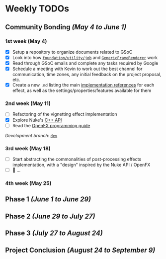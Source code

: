# Weekly TODOs

## Community Bonding *(May 4 to June 1)*
### 1st week (May 4)
  - [x] Setup a repository to organize documents related to GSoC
  - [x] Look into how [`foundation/utility/job`](https://github.com/appleseedhq/appleseed/tree/master/src/appleseed/foundation/utility/job) and [`GenericFrameRenderer`](https://github.com/appleseedhq/appleseed/tree/master/src/appleseed/renderer/kernel/rendering/generic) work
  - [x] Read through GSoC emails and complete any tasks required by Google
  - [x] Schedule a meeting with Kevin to work out the best channel for communication, time zones, any initial feedback on the project proposal, etc.
  - [x] Create a new `.md` listing the main [implementation references](gsoc-proposal.md#Implementation-References) for each effect, as well as the settings/properties/features available for them

### 2nd week (May 11)
  - [ ] Refactoring of the vignetting effect implementation
  - [x] Explore Nuke's [C++ API](https://learn.foundry.com/nuke/developers/121/ndkreference/)
  - [ ] Read the [OpenFX programming guide](https://openfx.readthedocs.io/en/master/)

*Development branch:* [`dev`](https://github.com/laurelkeys/appleseed/tree/dev)

### 3rd week (May 18)
  - [ ] Start abstracting the commonalities of post-processing effects implementation, with a "design" inspired by the Nuke API / OpenFX
  - [ ] 🚧 ...

### 4th week (May 25)

## Phase 1 *(June 1 to June 29)*

## Phase 2 *(June 29 to July 27)*

## Phase 3 *(July 27 to August 24)*

## Project Conclusion *(August 24 to September 9)*
